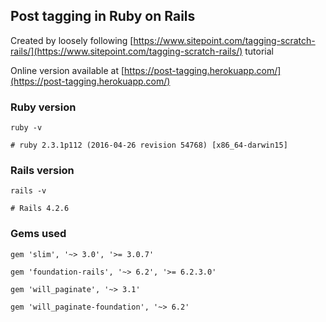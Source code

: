 ## Post tagging in Ruby on Rails

Created by loosely following [https://www.sitepoint.com/tagging-scratch-rails/](https://www.sitepoint.com/tagging-scratch-rails/) tutorial

Online version available at [https://post-tagging.herokuapp.com/](https://post-tagging.herokuapp.com/)

### Ruby version

```
ruby -v

# ruby 2.3.1p112 (2016-04-26 revision 54768) [x86_64-darwin15]

```

### Rails version
```
rails -v

# Rails 4.2.6

```

### Gems used

```
gem 'slim', '~> 3.0', '>= 3.0.7'

gem 'foundation-rails', '~> 6.2', '>= 6.2.3.0'

gem 'will_paginate', '~> 3.1'

gem 'will_paginate-foundation', '~> 6.2'

```
